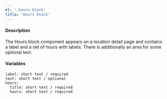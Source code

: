 ```yaml
---
el: '.hours-block'
title: 'Hours block'
---
```

#### Description
The Hours block component appears on a location detail page and contains a label and a set of hours with labels. There is additionally an area for some optional text.

#### Variables
~~~
label: short text / required
text: short text / optional 
hours:
  title: short text / required
  hours: short text / required
~~~
